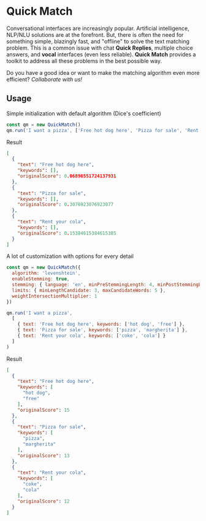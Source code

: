 # Quick Match

Conversational interfaces are increasingly popular.
Artificial intelligence, NLP/NLU solutions are at the forefront. 
But, there is often the need for something simple, blazingly fast, and "offline" to solve the text matching problem. 
This is a common issue with chat **Quick Replies**, multiple choice answers, and **vocal** interfaces (even less reliable).
**Quick Match** provides a toolkit to address all these problems in the best possible way.

Do you have a good idea or want to make the matching algorithm even more efficient? *Collaborate with us!*

## Usage

Simple initialization with default algorithm (Dice's coefficient)

```js
const qm = new QuickMatch()
qm.run('I want a pizza', ['Free hot dog here', 'Pizza for sale', 'Rent your cola'])
```

Result

```json
[
  {
    "text": "Free hot dog here",
    "keywords": [],
    "originalScore": 0.06896551724137931
  },
  {
    "text": "Pizza for sale",
    "keywords": [],
    "originalScore": 0.3076923076923077
  },
  {
    "text": "Rent your cola",
    "keywords": [],
    "originalScore": 0.15384615384615385
  }
]
```

A lot of customization with options for every detail

```js
const qm = new QuickMatch({
  algorithm: 'levenshtein',
  enableStemming: true,
  stemming: { language: 'en', minPreStemmingLength: 4, minPostStemmingLength: 4 },
  limits: { minLengthCandidate: 3, maxCandidateWords: 5 },
  weightIntersectionMultiplier: 1
})

qm.run('I want a pizza',
  [
    { text: 'Free hot dog here', keywords: ['hot dog', 'free'] },
    { text: 'Pizza for sale', keywords: ['pizza', 'margherita'] },
    { text: 'Rent your cola', keywords: ['coke', 'cola'] }
  ]
)
```

Result

```json
[
  {
    "text": "Free hot dog here",
    "keywords": [
      "hot dog",
      "free"
    ],
    "originalScore": 15
  },
  {
    "text": "Pizza for sale",
    "keywords": [
      "pizza",
      "margherita"
    ],
    "originalScore": 13
  },
  {
    "text": "Rent your cola",
    "keywords": [
      "coke",
      "cola"
    ],
    "originalScore": 12
  }
]
```
